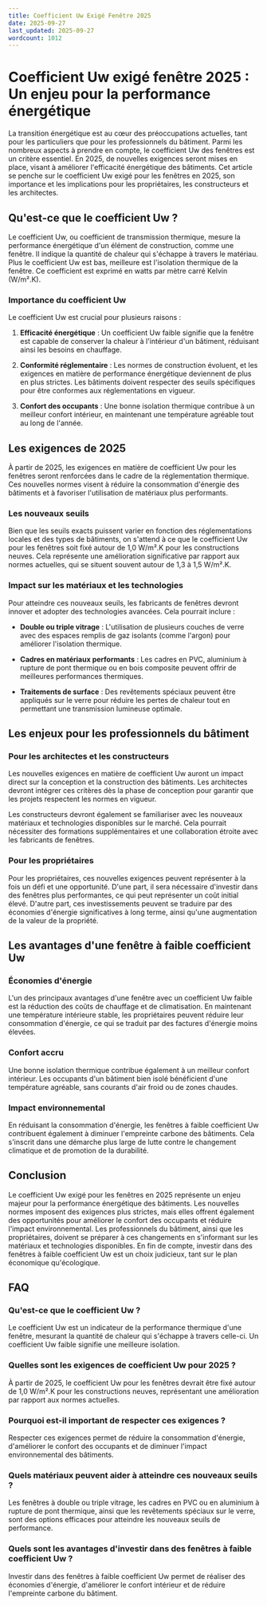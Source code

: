 ```yaml
---
title: Coefficient Uw Exigé Fenêtre 2025
date: 2025-09-27
last_updated: 2025-09-27
wordcount: 1012
---
```


# Coefficient Uw exigé fenêtre 2025 : Un enjeu pour la performance énergétique

La transition énergétique est au cœur des préoccupations actuelles, tant pour les particuliers que pour les professionnels du bâtiment. Parmi les nombreux aspects à prendre en compte, le coefficient Uw des fenêtres est un critère essentiel. En 2025, de nouvelles exigences seront mises en place, visant à améliorer l'efficacité énergétique des bâtiments. Cet article se penche sur le coefficient Uw exigé pour les fenêtres en 2025, son importance et les implications pour les propriétaires, les constructeurs et les architectes.

## Qu'est-ce que le coefficient Uw ?

Le coefficient Uw, ou coefficient de transmission thermique, mesure la performance énergétique d'un élément de construction, comme une fenêtre. Il indique la quantité de chaleur qui s'échappe à travers le matériau. Plus le coefficient Uw est bas, meilleure est l'isolation thermique de la fenêtre. Ce coefficient est exprimé en watts par mètre carré Kelvin (W/m².K). 

### Importance du coefficient Uw

Le coefficient Uw est crucial pour plusieurs raisons :

1. **Efficacité énergétique** : Un coefficient Uw faible signifie que la fenêtre est capable de conserver la chaleur à l'intérieur d'un bâtiment, réduisant ainsi les besoins en chauffage.
   
2. **Conformité réglementaire** : Les normes de construction évoluent, et les exigences en matière de performance énergétique deviennent de plus en plus strictes. Les bâtiments doivent respecter des seuils spécifiques pour être conformes aux réglementations en vigueur.

3. **Confort des occupants** : Une bonne isolation thermique contribue à un meilleur confort intérieur, en maintenant une température agréable tout au long de l'année.

## Les exigences de 2025

À partir de 2025, les exigences en matière de coefficient Uw pour les fenêtres seront renforcées dans le cadre de la réglementation thermique. Ces nouvelles normes visent à réduire la consommation d'énergie des bâtiments et à favoriser l'utilisation de matériaux plus performants.

### Les nouveaux seuils

Bien que les seuils exacts puissent varier en fonction des réglementations locales et des types de bâtiments, on s'attend à ce que le coefficient Uw pour les fenêtres soit fixé autour de 1,0 W/m².K pour les constructions neuves. Cela représente une amélioration significative par rapport aux normes actuelles, qui se situent souvent autour de 1,3 à 1,5 W/m².K.

### Impact sur les matériaux et les technologies

Pour atteindre ces nouveaux seuils, les fabricants de fenêtres devront innover et adopter des technologies avancées. Cela pourrait inclure :

- **Double ou triple vitrage** : L'utilisation de plusieurs couches de verre avec des espaces remplis de gaz isolants (comme l'argon) pour améliorer l'isolation thermique.
  
- **Cadres en matériaux performants** : Les cadres en PVC, aluminium à rupture de pont thermique ou en bois composite peuvent offrir de meilleures performances thermiques.

- **Traitements de surface** : Des revêtements spéciaux peuvent être appliqués sur le verre pour réduire les pertes de chaleur tout en permettant une transmission lumineuse optimale.

## Les enjeux pour les professionnels du bâtiment

### Pour les architectes et les constructeurs

Les nouvelles exigences en matière de coefficient Uw auront un impact direct sur la conception et la construction des bâtiments. Les architectes devront intégrer ces critères dès la phase de conception pour garantir que les projets respectent les normes en vigueur.

Les constructeurs devront également se familiariser avec les nouveaux matériaux et technologies disponibles sur le marché. Cela pourrait nécessiter des formations supplémentaires et une collaboration étroite avec les fabricants de fenêtres.

### Pour les propriétaires

Pour les propriétaires, ces nouvelles exigences peuvent représenter à la fois un défi et une opportunité. D'une part, il sera nécessaire d'investir dans des fenêtres plus performantes, ce qui peut représenter un coût initial élevé. D'autre part, ces investissements peuvent se traduire par des économies d'énergie significatives à long terme, ainsi qu'une augmentation de la valeur de la propriété.

## Les avantages d'une fenêtre à faible coefficient Uw

### Économies d'énergie

L'un des principaux avantages d'une fenêtre avec un coefficient Uw faible est la réduction des coûts de chauffage et de climatisation. En maintenant une température intérieure stable, les propriétaires peuvent réduire leur consommation d'énergie, ce qui se traduit par des factures d'énergie moins élevées.

### Confort accru

Une bonne isolation thermique contribue également à un meilleur confort intérieur. Les occupants d'un bâtiment bien isolé bénéficient d'une température agréable, sans courants d'air froid ou de zones chaudes.

### Impact environnemental

En réduisant la consommation d'énergie, les fenêtres à faible coefficient Uw contribuent également à diminuer l'empreinte carbone des bâtiments. Cela s'inscrit dans une démarche plus large de lutte contre le changement climatique et de promotion de la durabilité.

## Conclusion

Le coefficient Uw exigé pour les fenêtres en 2025 représente un enjeu majeur pour la performance énergétique des bâtiments. Les nouvelles normes imposent des exigences plus strictes, mais elles offrent également des opportunités pour améliorer le confort des occupants et réduire l'impact environnemental. Les professionnels du bâtiment, ainsi que les propriétaires, doivent se préparer à ces changements en s'informant sur les matériaux et technologies disponibles. En fin de compte, investir dans des fenêtres à faible coefficient Uw est un choix judicieux, tant sur le plan économique qu'écologique.

## FAQ

### Qu'est-ce que le coefficient Uw ?

Le coefficient Uw est un indicateur de la performance thermique d'une fenêtre, mesurant la quantité de chaleur qui s'échappe à travers celle-ci. Un coefficient Uw faible signifie une meilleure isolation.

### Quelles sont les exigences de coefficient Uw pour 2025 ?

À partir de 2025, le coefficient Uw pour les fenêtres devrait être fixé autour de 1,0 W/m².K pour les constructions neuves, représentant une amélioration par rapport aux normes actuelles.

### Pourquoi est-il important de respecter ces exigences ?

Respecter ces exigences permet de réduire la consommation d'énergie, d'améliorer le confort des occupants et de diminuer l'impact environnemental des bâtiments.

### Quels matériaux peuvent aider à atteindre ces nouveaux seuils ?

Les fenêtres à double ou triple vitrage, les cadres en PVC ou en aluminium à rupture de pont thermique, ainsi que les revêtements spéciaux sur le verre, sont des options efficaces pour atteindre les nouveaux seuils de performance. 

### Quels sont les avantages d'investir dans des fenêtres à faible coefficient Uw ?

Investir dans des fenêtres à faible coefficient Uw permet de réaliser des économies d'énergie, d'améliorer le confort intérieur et de réduire l'empreinte carbone du bâtiment.